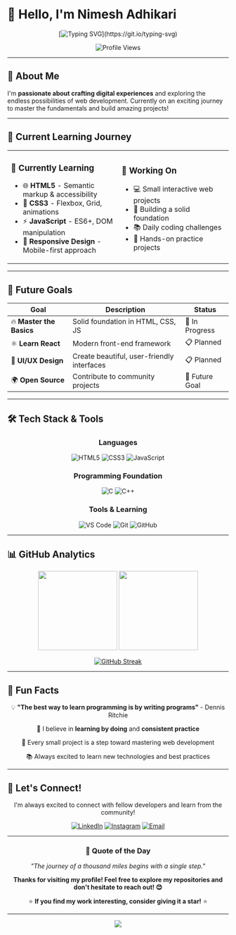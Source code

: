 # 👋 Hello, I'm Nimesh Adhikari

<div align="center">
  
  [![Typing SVG](https://readme-typing-svg.herokuapp.com?font=Fira+Code&size=22&duration=3000&pause=1000&color=36BCF7&center=true&vCenter=true&width=600&lines=Passionate+about+Web+Development;Building+Projects+%26+Learning+Daily;Welcome+to+my+GitHub+Profile!)](https://git.io/typing-svg)
  
  ![Profile Views](https://komarev.com/ghpvc/?username=n1meshh&label=Profile%20views&color=36BCF7&style=for-the-badge)
  
</div>

---

## 🚀 About Me

I'm **passionate about crafting digital experiences** and exploring the endless possibilities of web development. Currently on an exciting journey to master the fundamentals and build amazing projects!



---

## 🎯 Current Learning Journey

<table>
<tr>
<td width="50%">

### 🌱 Currently Learning
- 🌐 **HTML5** - Semantic markup & accessibility
- 🎨 **CSS3** - Flexbox, Grid, animations
- ⚡ **JavaScript** - ES6+, DOM manipulation
- 📱 **Responsive Design** - Mobile-first approach

</td>
<td width="50%">

### 🔭 Working On
- 💻 Small interactive web projects
- 🎯 Building a solid foundation
- 📚 Daily coding challenges
- 🔧 Hands-on practice projects

</td>
</tr>
</table>

---

## 🎯 Future Goals

<div align="center">

| Goal | Description | Status |
|------|-------------|--------|
| 🔥 **Master the Basics** | Solid foundation in HTML, CSS, JS | 🚀 In Progress |
| ⚛️ **Learn React** | Modern front-end framework | 📋 Planned |
| 🎨 **UI/UX Design** | Create beautiful, user-friendly interfaces | 📋 Planned |
| 🌍 **Open Source** | Contribute to community projects | 🎯 Future Goal |

</div>

---

## 🛠️ Tech Stack & Tools

<div align="center">

### Languages
![HTML5](https://img.shields.io/badge/HTML5-E34F26?style=for-the-badge&logo=html5&logoColor=white)
![CSS3](https://img.shields.io/badge/CSS3-1572B6?style=for-the-badge&logo=css3&logoColor=white)
![JavaScript](https://img.shields.io/badge/JavaScript-F7DF1E?style=for-the-badge&logo=javascript&logoColor=black)

### Programming Foundation
![C](https://img.shields.io/badge/C-00599C?style=for-the-badge&logo=c&logoColor=white)
![C++](https://img.shields.io/badge/C++-00599C?style=for-the-badge&logo=cplusplus&logoColor=white)

### Tools & Learning
![VS Code](https://img.shields.io/badge/VS_Code-007ACC?style=for-the-badge&logo=visual-studio-code&logoColor=white)
![Git](https://img.shields.io/badge/Git-F05032?style=for-the-badge&logo=git&logoColor=white)
![GitHub](https://img.shields.io/badge/GitHub-181717?style=for-the-badge&logo=github&logoColor=white)

</div>

---

## 📊 GitHub Analytics

<div align="center">
  
  <img height="180em" src="https://github-readme-stats.vercel.app/api?username=n1meshh&show_icons=true&theme=tokyonight&include_all_commits=true&count_private=true"/>
  <img height="180em" src="https://github-readme-stats.vercel.app/api/top-langs/?username=n1meshh&layout=compact&langs_count=8&theme=tokyonight"/>
  
</div>

<div align="center">
  
  [![GitHub Streak](https://github-readme-streak-stats.herokuapp.com/?user=n1meshh&theme=tokyonight)](https://git.io/streak-stats)
  
</div>

---

## 🌟 Fun Facts

<div align="center">

💡 **"The best way to learn programming is by writing programs"** - Dennis Ritchie

🎯 I believe in **learning by doing** and **consistent practice**

🚀 Every small project is a step toward mastering web development

📚 Always excited to learn new technologies and best practices

</div>

---

## 🤝 Let's Connect!

<div align="center">

I'm always excited to connect with fellow developers and learn from the community!

[![LinkedIn](https://img.shields.io/badge/LinkedIn-0077B5?style=for-the-badge&logo=linkedin&logoColor=white)](https://linkedin.com/in/nimesh-adhikari-49b90b33a)
[![Instagram](https://img.shields.io/badge/Instagram-E4405F?style=for-the-badge&logo=instagram&logoColor=white)](https://instagram.com/n1meshhh)
[![Email](https://img.shields.io/badge/Email-D14836?style=for-the-badge&logo=gmail&logoColor=white)](mailto:nimeshadhikari1216@gmail.com)

</div>

---

<div align="center">

### 💭 Quote of the Day
*"The journey of a thousand miles begins with a single step."*

**Thanks for visiting my profile! Feel free to explore my repositories and don't hesitate to reach out! 😊**

⭐ **If you find my work interesting, consider giving it a star!** ⭐

</div>

---

<div align="center">
  <img src="https://capsule-render.vercel.app/api?type=waving&color=gradient&height=100&section=footer&animation=twinkling"/>
</div>
